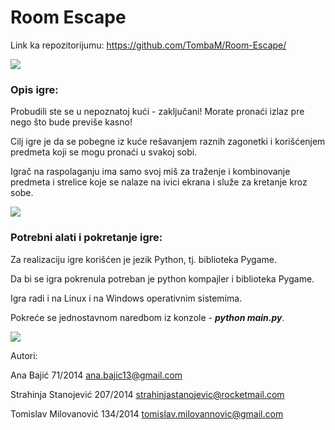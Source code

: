 # Room Escape

Link ka repozitorijumu:
  https://github.com/TombaM/Room-Escape/
  
![](https://github.com/TombaM/Room-Escape/blob/master/Images/room_start.jpg)

### Opis igre:
Probudili ste se u nepoznatoj kući - zaključani! Morate pronaći izlaz pre nego što bude previše kasno!

Cilj igre je da se pobegne iz kuće rešavanjem raznih zagonetki i korišćenjem predmeta koji se mogu pronaći u svakoj sobi.

Igrač na raspolaganju ima samo svoj miš za traženje i kombinovanje predmeta i strelice koje se nalaze na ivici ekrana i služe za kretanje kroz sobe. 

![](https://github.com/TombaM/Room-Escape/blob/master/Images/room5.jpg)

### Potrebni alati i pokretanje igre:
Za realizaciju igre korišćen je jezik Python, tj. biblioteka Pygame. 

Da bi se igra pokrenula potreban je python kompajler i biblioteka Pygame. 

Igra radi i na Linux i na Windows operativnim sistemima. 

Pokreće se jednostavnom naredbom iz konzole - **_python main.py_**. 

![](https://github.com/TombaM/Room-Escape/blob/master/Images/desk_room.png)
  
Autori:
 
Ana Bajić 71/2014 ana.bajic13@gmail.com
 
Strahinja Stanojević 207/2014 strahinjastanojevic@rocketmail.com
  
Tomislav Milovanović 134/2014 tomislav.milovannovic@gmail.com
